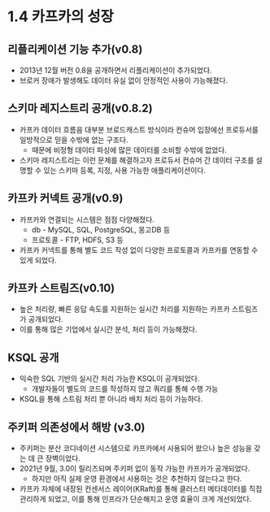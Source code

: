 # 1.4 카프카의 성장
## 리플리케이션 기능 추가(v0.8)

- 2013년 12월 버전 0.8을 공개하면서 리플리케이션이 추가되었다.
- 브로커 장애가 발생해도 데이터 유실 없이 안정적인 사용이 가능해졌다.

## 스키마 레지스트리 공개(v0.8.2)

- 카프카 데이터 흐름음 대부분 브로드캐스트 방식이라 컨슈머 입장에선 프로듀서를 일방적으로 믿을 수밖에 없는 구조다.
    - 때문에 비정형 데이터 파싱에 많은 데이터를 소비할 수밖에 없었다.
- 스키마 레지스트리는 이런 문제를 해결하고자 프로듀서 컨슈머 간 데이터 구조를 설명할 수 있는 스키마 등록, 지정, 사용 가능한 애플리케이션이다.

## 카프카 커넥트 공개(v0.9)

- 카프카와 연결되는 시스템은 점점 다양해졌다.
    - db - MySQL, SQL, PostgreSQL, 몽고DB 등
    - 프로토콜 - FTP, HDFS, S3 등
- 카프카 커넥트를 통해 별도 코드 작성 없이 다양한 프로토콜과 카프카를 연동할 수 있게 되었다.

## 카프카 스트림즈(v0.10)

- 높은 처리량, 빠른 응답 속도를 지원하는 실시간 처리를 지원하는 카프카 스트림즈가 공개되었다.
- 이를 통해 많은 기업에서 실시간 분석, 처리 등이 가능해졌다.

## KSQL 공개

- 익숙한 SQL 기반의 실시간 처리 가능한 KSQL이 공개되었다.
    - 개발자들이 별도의 코드를 작성하지 않고 쿼리를 통해 수행 가능
- KSQL을 통해 스트림 처리 뿐 아니라 배치 처리 등이 가능하다.

## 주키퍼 의존성에서 해방 (v3.0)

- 주키퍼는 분산 코디네이션 시스템으로 카프카에서 사용되어 왔으나 높은 성능을 갖는 데 큰 장벽이었다.
- 2021년 9월, 3.0이 릴리즈되며 주키퍼 없이 동작 가능한 카프카가 공개되었다.
    - 하지만 아직 실제 운영 환경에서 사용하는 것은 추천하지 않는다고 한다.
- 카프카 자체에 내장된 컨센서스 레이어(KRaft)를 통해 클러스터 메타데이터를 직접 관리하게 되었고, 이를 통해 인프라가 단순해지고 운영 효율이 크게 개선되었다.
